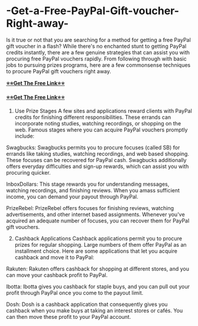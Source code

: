 # -Get-a-Free-PayPal-Gift-voucher-Right-away-
Is it true or not that you are searching for a method for getting a free PayPal gift voucher in a flash? While there's no enchanted stunt to getting PayPal credits instantly, there are a few genuine strategies that can assist you with procuring free PayPal vouchers rapidly. From following through with basic jobs to pursuing prizes programs, here are a few commonsense techniques to procure PayPal gift vouchers right away.

**[⭐⭐Get The Free Link⭐⭐](https://tinyurl.com/free-paypal-giftnow-2024)**

**[⭐⭐Get The Free Link⭐⭐](https://tinyurl.com/free-paypal-giftnow-2024)**

1. Use Prize Stages
A few sites and applications reward clients with PayPal credits for finishing different responsibilities. These errands can incorporate noting studies, watching recordings, or shopping on the web. Famous stages where you can acquire PayPal vouchers promptly include:

Swagbucks: Swagbucks permits you to procure focuses (called SB) for errands like taking studies, watching recordings, and web based shopping. These focuses can be recovered for PayPal cash. Swagbucks additionally offers everyday difficulties and sign-up rewards, which can assist you with procuring quicker.

InboxDollars: This stage rewards you for understanding messages, watching recordings, and finishing reviews. When you amass sufficient income, you can demand your payout through PayPal.

PrizeRebel: PrizeRebel offers focuses for finishing reviews, watching advertisements, and other internet based assignments. Whenever you've acquired an adequate number of focuses, you can recover them for PayPal gift vouchers.

2. Cashback Applications
Cashback applications permit you to procure prizes for regular shopping. Large numbers of them offer PayPal as an installment choice. Here are some applications that let you acquire cashback and move it to PayPal:

Rakuten: Rakuten offers cashback for shopping at different stores, and you can move your cashback profit to PayPal.

Ibotta: Ibotta gives you cashback for staple buys, and you can pull out your profit through PayPal once you come to the payout limit.

Dosh: Dosh is a cashback application that consequently gives you cashback when you make buys at taking an interest stores or cafés. You can then move these profit to your PayPal account.
